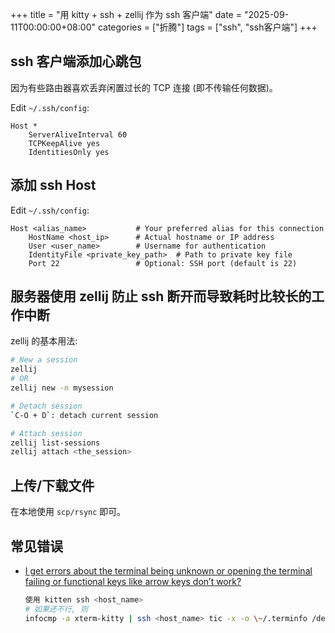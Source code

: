 +++
title = "用 kitty + ssh + zellij 作为 ssh 客户端"
date = "2025-09-11T00:00:00+08:00"
categories = ["折腾"]
tags = ["ssh", "ssh客户端"]
+++

## ssh 客户端添加心跳包

因为有些路由器喜欢丢弃闲置过长的 TCP 连接 (即不传输任何数据)。

Edit `~/.ssh/config`:

```
Host *
    ServerAliveInterval 60
    TCPKeepAlive yes
    IdentitiesOnly yes
```

## 添加 ssh Host

Edit `~/.ssh/config`:

```
Host <alias_name>           # Your preferred alias for this connection
    HostName <host_ip>      # Actual hostname or IP address
    User <user_name>        # Username for authentication
    IdentityFile <private_key_path>  # Path to private key file
    Port 22                 # Optional: SSH port (default is 22)
```

## 服务器使用 zellij 防止 ssh 断开而导致耗时比较长的工作中断

zellij 的基本用法:

```sh
# New a session
zellij
# OR
zellij new -n mysession

# Detach session
`C-O + D`: detach current session

# Attach session
zellij list-sessions
zellij attach <the_session>
```

## 上传/下载文件

在本地使用 `scp/rsync` 即可。

## 常见错误

-   [I get errors about the terminal being unknown or opening the terminal failing or functional keys like arrow keys don’t work?](https://sw.kovidgoyal.net/kitty/faq/#i-get-errors-about-the-terminal-being-unknown-or-opening-the-terminal-failing-or-functional-keys-like-arrow-keys-don-t-work)

    ```sh
    使用 kitten ssh <host_name>
    # 如果还不行, 则
    infocmp -a xterm-kitty | ssh <host_name> tic -x -o \~/.terminfo /dev/stdin    # 会生成 ~/.terminfo/x/xterm-kitty
    ```
